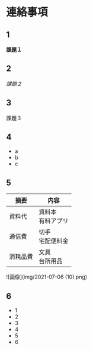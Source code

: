 # 連絡事項
## 1
**課題１**
## 2
*課題２*
## 3
課題３
## 4
- a
- b
- c
## 5
|摘要　　 |内容
|--|--
|資料代   |資料本<br>有料アプリ
|通信費   |切手<br>宅配便料金
|消耗品費 |文具<br>台所用品

![画像](img/2021-07-06 (10).png)

## 6
- 1
- 2
- 3
- 4
- 5
- 6